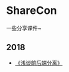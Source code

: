 # ShareCon

一些分享课件~

## 2018

- [《浅谈前后端分离》](https://github.com/l-hammer/ShareCon/blob/master/201806/%E6%B5%85%E8%B0%88%E5%89%8D%E5%90%8E%E7%AB%AF%E5%88%86%E7%A6%BB.pdf)
